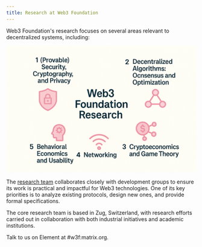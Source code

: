 ```yaml
---
title: Research at Web3 Foundation
---
```


<!-- import DocCardList from '@theme/DocCardList'; -->


Web3 Foundation's research focuses on several areas relevant to decentralized systems, including:

![](Web3-foundation-research.png)

The [research team](team_members) collaborates closely with development groups to ensure its work is practical and impactful for Web3 technologies. One of its key priorities is to analyze existing protocols, design new ones, and provide formal specifications. 

The core research team is based in Zug, Switzerland, with research efforts carried out in collaboration with both industrial initiatives and academic institutions.

Talk to us on Element at #w3f:matrix.org.

<!-- <DocCardList /> -->
